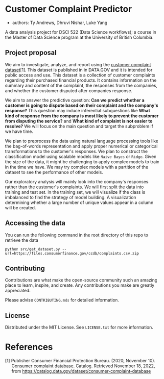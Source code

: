 # Customer Complaint Predictor

- authors:
Ty Andrews,
Dhruvi Nishar,
Luke Yang

A data analysis project for DSCI 522 (Data Science workflows); a
course in the Master of Data Science program at the University of
British Columbia.

## Project proposal

We aim to investigate, analyze, and report using the [customer complaint dataset](#References)[1]. This dataset is published in in DATA.GOV and it is intended for public access and use. This dataset is a collection of customer complaints regarding their purchased financial products. It contains information on the summary and content of the complaint, the responses from the companies, and whether the customer disputed after companies response.

We aim to answer the predictive question: **Can we predict whether a customer is going to dispute based on their complaint and the company's response?** This question may induce inferential subquestions like **What kind of response from the company is most likely to prevent the customer from disputing the service?** and **What kind of complaint is not easier to resolve?** We will focus on the main question and target the subproblem if we have time.

We plan to preprocess the data using natural language processing tools like the bag-of-words representation and apply proper numerical or categorical transformations to the customer's responses. We plan to construct the classification model using scalable models like `Naive Bayes` or `Ridge`. Given the size of the data, it might be challenging to apply complex models to train in the time we have. We may try complex models with a partition of the dataset to see the performance of other models.

Our exploratory analysis will mainly look into the company's responses rather than the customer's complaints. We will first split the data into training and test set. In the training set, we will visualize if the class is imbalanced to find the strategy of model building. A visualization determining whether a large number of unique values appear in a column will be created. 

## Accessing the data

You can run the following command in the root directory of this repo to retrieve the data
```
python src/get_dataset.py --url=https://files.consumerfinance.gov/ccdb/complaints.csv.zip
```

## Contributing

Contributions are what make the open-source community such an amazing place to learn, inspire, and create. Any contributions you make are greatly appreciated.

Please advise `CONTRIBUTING.mds` for detailed information.
## License

Distributed under the MIT License. See `LICENSE.txt` for more information.

# References

<div id="refs" class="references hanging-indent">

<div id="ref-Dua2019">

[1] Publisher Consumer Financial Protection Bureau. (2020, November 10). Consumer complaint database. Catalog. Retrieved November 18, 2022, from https://catalog.data.gov/dataset/consumer-complaint-database 


</div>

</div>